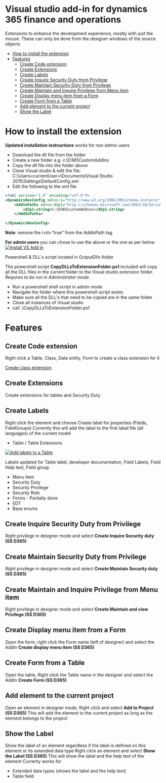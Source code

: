 # Visual studio add-in for dynamics 365 finance and operations
Extensions to enhance the development experience, mostly with just the mouse.
These can only be done from the designer windows of the source objects

* [How to install the extension](#how-to-install-the-extension)
* [Features](#features)
  * [Create Code extension](#create-code-extension)
  * [Create Extensions](#create-extensions)
  * [Create Labels](#create-labels)
  * [Create Inquire Security Duty from Privilege](#create-inquire-security-duty-from-privilege)
  * [Create Maintain Security Duty from Privilege](#create-maintain-security-duty-from-privilege)
  * [Create Maintain and Inquire Privilege from Menu item](#create-maintain-and-inquire-privilege-from-menu-item)
  * [Create Display menu item from a Form](#create-display-menu-item-from-a-form)
  * [Create Form from a Table](#create-form-from-a-table)
  * [Add element to the current project](#add-element-to-the-current-project)
  * [Show the Label](#show-the-label)
  
# How to install the extension

**Updated installation instructions** works for non admin users
- Download the dll file from the folder
- Create a new folder e.g. c:\D365CustomAddIns
- Copy the dll file into the folder above
- Close Visual studio & edit the file: C:\Users\<currentUser>\Documents\Visual Studio 2015\Settings\DefaultConfig.xml
- Edit the following to the xml file
```xml
<?xml version="1.0" encoding="utf-8"?>
<DynamicsDevConfig xmlns:i="http://www.w3.org/2001/XMLSchema-instance" xmlns="http://schemas.microsoft.com/dynamics/2012/03/development/configuration">
	<AddInPaths xmlns:d2p1="http://schemas.microsoft.com/2003/10/Serialization/Arrays">
		<d2p1:string>C:\D365CustomAddins</d2p1:string>
	</AddInPaths>
 
</DynamicsDevConfig>
```
**Note**: remove the i:nil="true" from the AddInPath tag

**For admin users** you can chose to use the above or the one as per below
[![Install VS Add in](http://img.youtube.com/vi/4qPndob4SHk/0.jpg)](http://www.youtube.com/watch?v=4qPndob4SHk)

Powershell & DLL's script located in OutputDlls folder

The powershell script **CopyDLLsToExtensionFolder.ps1** included will copy all the DLL files in the current folder to the Visual studio extension folder. *Requires to be run in Administrator mode*.
  - Run a powershell shell script in admin mode
  - Navigate the folder where this powershell script exists
  - Make sure all the DLL's that need to be copied are in the same folder
  - Close all instances of Visual studio
  - call .\CopyDLLsToExtensionFolder.ps1

# Features

## Create Code extension
Right click a Table, Class, Data entity, Form to create a class extension for it

[Create class extension](https://github.com/shashisadasivan/SSD365VSAddIn/wiki/Create-Class-Extension)

## Create Extensions
Create extensions for tables and Security Duty

## Create Labels
Right click the element and choose Create label for properties (Fields, FieldGroups)
Currently this will add the label to the first label file (all languages) of the current model 
* Table / Table Extensions

[![Add labels to a Table](http://img.youtube.com/vi/Kv_dlCehPI4/0.jpg)](https://www.youtube.com/watch?v=Kv_dlCehPI4)

Labels updated for Table label, developer documentation, Field Labels, Field Help text, Field group
* Menu item
* Security Duty
* Security Privilege
* Security Role
* Forms - Partially done
* EDT
* Base enums

## Create Inquire Security Duty from Privilege
Right privilege in designer mode and select **Create Inquire Security duty (SS D365)**

## Create Maintain Security Duty from Privilege
Right privilege in designer mode and select **Create Maintain Security duty (SS D365)**

## Create Maintain and Inquire Privilege from Menu item
Right privilege in designer mode and select **Create Maintain and view Privilege (SS D365)**

## Create Display menu item from a Form
Open the form, right click the Form name (left of designer) and select the AddIn **Create display menu item (SS D365)**

## Create Form from a Table
Open the table, Right click the Table name in the designer and select the AddIn **Create Form (SS D365)**

## Add element to the current project
Open an element in designer mode, Right click and select **Add to Project (SS D365)**
This will add the element to the current project as long as the element belongs to the project

## Show the Label
Show the label of an element regardless if the label is defined on this element or its extended data type
Right click an element and select **Show the Label (SS D365)**
This will show the label and the help text of the element
Currenty works for 
  - Extended data types (shows the label and the help text)
  - Table field

